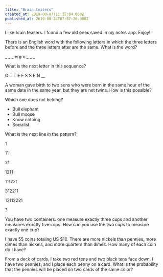 ```yaml
---
title: "Brain teasers"
created_at: 2019-08-07T11:38:04.000Z
published_at: 2019-08-24T07:57:20.000Z
---
```

I like brain teasers. I found a few old ones saved in my notes app. Enjoy!

There is an English word with the following letters in which the three letters before and the three letters after are the same. What is the word?

\_ \_ \_ ergro \_ \_ \_ 

  

What is the next letter in this sequence?

O T T F F S S E N \_\_

  

A woman gave birth to two sons who were born in the same hour of the same date in the same year, but they are not twins. How is this possible?

  

Which one does not belong?

*   Bull elephant
*   Bull moose
*   Know nothing
*   Socialist

  

What is the next line in the pattern?

1

11

21

1211

111221

312211

13112221

?

  

You have two containers: one measure exactly three cups and another measures exactly five cups. How can you use the two cups to measure exactly one cup?

  

I have 55 coins totaling US $10. There are more nickels than pennies, more dimes than nickels, and more quarters than dimes. How many of each coin do I have?

  

From a deck of cards, I take two red tens and two black tens face down. I have two pennies, and I place each penny on a card. What is the probability that the pennies will be placed on two cards of the same color?
